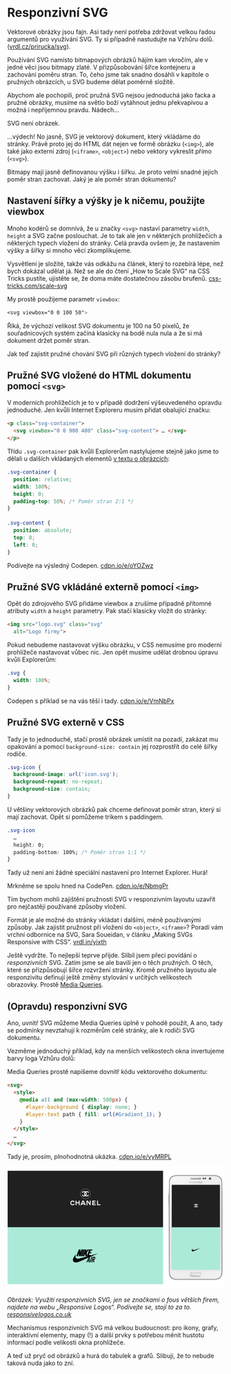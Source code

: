 # Responzivní SVG

Vektorové obrázky jsou fajn. Asi tady není potřeba zdržovat velkou řadou argumentů pro využívání SVG. Ty si případně nastudujte na Vzhůru dolů. ([vrdl.cz/prirucka/svg](http://www.vzhurudolu.cz/prirucka/svg)).

Používání SVG namísto bitmapových obrázků hájím kam vkročím, ale v jedné věci jsou bitmapy zlaté. V přizpůsobování šířce kontejneru a zachování poměru stran. To, čeho jsme tak snadno dosáhli v kapitole o pružných obrázcích, u SVG budeme dělat poměrně složitě. 

Abychom ale pochopili, proč pružná SVG nejsou jednoduchá jako facka a pružné obrázky, musíme na světlo boží vytáhnout jednu překvapivou a možná i nepříjemnou pravdu. Nádech… 

SVG není obrázek. 

…výdech! No jasně, SVG je vektorový dokument, který vkládáme do stránky. Právě proto jej do HTML dát nejen ve formě obrázku (`<img>`), ale také jako externí zdroj (`<iframe>`, `<object>`) nebo vektory vykreslit přímo (`<svg>`).

Bitmapy mají jasně definovanou výšku i šířku. Je proto velmi snadné jejich poměr stran zachovat. Jaký je ale poměr stran dokumentu?

## Nastavení šířky a výšky je k ničemu, použijte viewbox

Mnoho kodérů se domnívá, že u značky `<svg>` nastaví parametry `width`, `height` a SVG začne poslouchat. Je to tak ale jen v některých prohlížečích a některých typech vložení do stránky. Celá pravda ovšem je, že nastavením výšky a šířky si mnoho věcí zkomplikujeme. 

Vysvětlení je složité, takže vás odkážu na článek, který to rozebírá lépe, než bych dokázal udělat já. Než se ale do čtení „How to Scale SVG“ na CSS Tricks pustíte, ujistěte se, že doma máte dostatečnou zásobu brufenů. [css-tricks.com/scale-svg](https://css-tricks.com/scale-svg/#article-header-id-2)

My prostě použijeme parametr `viewbox`:

```css
<svg viewbox="0 0 100 50">
```

Říká, že výchozí velikost SVG dokumentu je 100 na 50 pixelů, že souřadnicových systém začíná klasicky na bodě nula nula a že si má dokument držet poměr stran.

Jak teď zajistit pružné chování SVG při různých typech vložení do stránky?


## Pružné SVG vložené do HTML dokumentu pomocí `<svg>`

V moderních prohlížečích je to v případě dodržení výšeuvedeného opravdu jednoduché. Jen kvůli Internet Exploreru musím přidat obalující značku:

```html
<p class="svg-container">
  <svg viewbox="0 0 900 400" class="svg-content"> … </svg>
</p>  
```

Třídu `.svg-container` pak kvůli Explorerům nastylujeme stejně jako jsme to dělali u dalších vkládaných elementů [v textu o obrázcích](pruzna-media.md):

```css
.svg-container {
  position: relative;
  width: 100%;
  height: 0;
  padding-top: 50%; /* Poměr stran 2:1 */ 
}

.svg-content {
  position: absolute;
  top: 0;
  left: 0;
}
```

Podívejte na výsledný Codepen. [cdpn.io/e/oYOZwz](http://codepen.io/machal/pen/oYOZwz)


## Pružné SVG vkládáné externě pomocí `<img>`

Opět do zdrojového SVG přidáme viewbox a zrušíme případně přítomné atributy `width` a `height` parametry. Pak stačí klasicky vložit do stránky:

```html
<img src="logo.svg" class="svg"
  alt="Logo firmy">  
```

Pokud nebudeme nastavovat výšku obrázku, v CSS nemusíme pro moderní prohlížeče nastavovat vůbec nic. Jen opět musíme udělat drobnou úpravu kvůli Explorerům:

```css
.svg {
  width: 100%;
}
```

Codepen s příklad se na vás těší i tady. [cdpn.io/e/VmNbPx](http://codepen.io/machal/pen/VmNbPx)


## Pružné SVG externě v CSS

Tady je to jednoduché, stačí prostě obrázek umístit na pozadí, zakázat mu opakování a pomocí `background-size: contain` jej rozprostřít do celé šířky rodiče.

```css
.svg-icon {
  background-image: url('icon.svg');
  background-repeat: no-repeat;  
  background-size: contain;
}
```

U většiny vektorových obrázků pak chceme definovat poměr stran, který si mají zachovat. Opět si pomůžeme trikem s paddingem.

```css
.svg-icon
  …
  height: 0;
  padding-bottom: 100%; /* Poměr stran 1:1 */ 
}
```

Tady už není ani žádné speciální nastavení pro Internet Explorer. Hurá! 

Mrkněme se spolu hned na CodePen. [cdpn.io/e/NbmgPr](http://codepen.io/machal/pen/NbmgPr)

Tím bychom mohli zajištění pružnosti SVG v responzivním layoutu uzavřít pro nejčastěji používané způsoby vložení. 

Formát je ale možné do stránky vkládat i dalšími, méně používanými způsoby. Jak zajistit pružnost při vložení do `<object>`, `<iframe>`? Poradí vám vrchní odbornice na SVG, Sara Soueidan, v článku „Making SVGs Responsive with CSS“. [vrdl.in/yixth](https://tympanus.net/codrops/2014/08/19/making-svgs-responsive-with-css/)

Ještě vydržte. To nejlepší teprve přijde. Slíbil jsem přeci povídání o *responzivních* SVG. Zatím jsme se ale bavili jen o těch *pružných*. O těch, které se přizpůsobují šířce rozvržení stránky. Kromě pružného layoutu ale responzivitu definují ještě změny stylování v určitých velikostech obrazovky. Prostě [Media Queries](css3-media-queries.md).

## (Opravdu) responzivní SVG

Ano, uvnitř SVG můžeme Media Queries úplně v pohodě použít, A ano, tady se podmínky nevztahují k rozměrům celé stránky, ale k rodiči SVG dokumentu.

Vezměme jednoduchý příklad, kdy na menších velikostech okna invertujeme barvy loga Vzhůru dolů:

Media Queries prostě napíšeme dovnitř kódu vektorového dokumentu:

```html
<svg>
  <style>
    @media all and (max-width: 500px) {
      #layer-background { display: none; }
      #layer-text path { fill: url(#Gradient_1); }
    }
  </style>
  …
</svg>
```

Tady je, prosím, plnohodnotná ukázka. [cdpn.io/e/vyMRPL](http://codepen.io/machal/pen/vyMRPL?editors=1100#0)

![Responsive Logos](dist/images/original/rwd-svg-logos.jpg)

*Obrázek: Využití responzivních SVG, jen se značkami o fous větších firem, najdete na webu „Responsive Logos“. Podívejte se, stojí to za to. [responsivelogos.co.uk](http://responsivelogos.co.uk/)*

Mechanismus responzivních SVG má velkou budoucnost: pro ikony, grafy, interaktivní elementy, mapy (!) a další prvky s potřebou měnit hustotu informací podle velikosti okna prohlížeče.

<div class="ebook-only" markdown="1">
  A teď už pryč od obrázků a hurá do tabulek a grafů. Slibuji, že to nebude taková nuda jako to zní.
</div>



